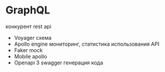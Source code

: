 # GraphQL

конкурент rest api

- Voyager схема
- Apollo engine мониторинг, статистика использования API
- Faker mock
- Mobile apollo
- Openapi 3 swagger генерация кода
